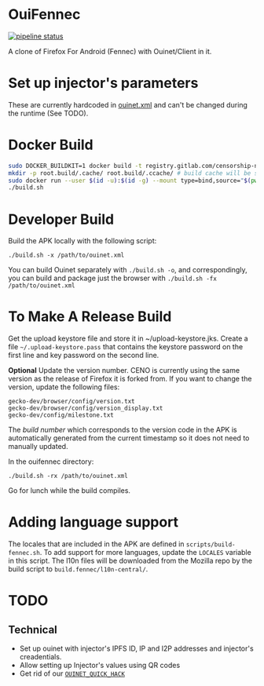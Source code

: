 # OuiFennec

[![pipeline status](https://gitlab.com/censorship-no/ceno-browser/badges/master/pipeline.svg)](https://gitlab.com/censorship-no/ceno-browser/commits/master)

A clone of Firefox For Android (Fennec) with Ouinet/Client in it.

# Set up injector's parameters

These are currently hardcoded in [ouinet.xml](https://github.com/equalitie/gecko-dev/blob/ouinet/mobile/android/app/src/main/res/values/ouinet.xml)
and can't be changed during the runtime (See TODO).

# Docker Build

```sh
sudo DOCKER_BUILDKIT=1 docker build -t registry.gitlab.com/censorship-no/ceno-browser:bootstrap .
mkdir -p root.build/.cache/ root.build/.ccache/ # build cache will be stored in $PWD/ouinet.build, $PWD/ouifennec.build, and $PWD/root.build
sudo docker run --user $(id -u):$(id -g) --mount type=bind,source="$(pwd)",target=/usr/local/src/ouifennec --mount type=bind,source="$(pwd)/root.build/.cache",target=/root/.cache --mount type=bind,source="$(pwd)/root.build/.ccache",target=/root/.ccache registry.gitlab.com/censorship-no/ceno-browser:bootstrap
./build.sh
```

# Developer Build
Build the APK locally with the following script:
```
./build.sh -x /path/to/ouinet.xml
```
You can build Ouinet separately with `./build.sh -o`, and correspondingly, you can build and package just the browser with `./build.sh -fx /path/to/ouinet.xml`

# To Make A Release Build

Get the upload keystore file and store it in ~/upload-keystore.jks. Create a file `~/.upload-keystore.pass` that contains the keystore password on the first line and key password on the second line.

**Optional** Update the version number. CENO is currently using the same version as the release of Firefox it is forked from. If you want to change the version, update the following files:
```
gecko-dev/browser/config/version.txt
gecko-dev/browser/config/version_display.txt
gecko-dev/config/milestone.txt
```
The *build number* which corresponds to the version code in the APK is automatically generated from the current timestamp so it does not need to manually updated.

In the ouifennec directory:
```
./build.sh -rx /path/to/ouinet.xml
```
Go for lunch while the build compiles.

# Adding language support 
The locales that are included in the APK are defined in `scripts/build-fennec.sh`. To add support for more languages, update the `LOCALES` variable in this script. The l10n files will be downloaded from the Mozilla repo by the build script to `build.fennec/l10n-central/`.

# TODO

## Technical

* Set up ouinet with injector's IPFS ID, IP and I2P addresses and
  injector's creadentials.
* Allow setting up Injector's values using QR codes
* Get rid of our [`OUINET_QUICK_HACK`](https://github.com/equalitie/gecko-dev/commit/2de7aad32981201d5a75cfbc9c49acf38f21dc0c)
